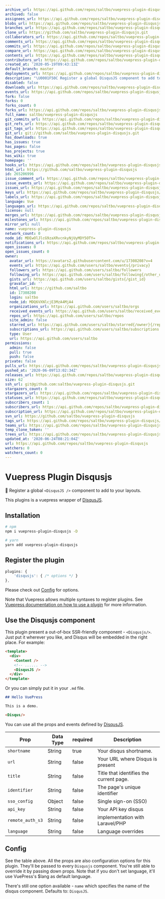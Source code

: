 ```yaml
---
archive_url: https://api.github.com/repos/saltbo/vuepress-plugin-disqusjs/{archive_format}{/ref}
archived: false
assignees_url: https://api.github.com/repos/saltbo/vuepress-plugin-disqusjs/assignees{/user}
blobs_url: https://api.github.com/repos/saltbo/vuepress-plugin-disqusjs/git/blobs{/sha}
branches_url: https://api.github.com/repos/saltbo/vuepress-plugin-disqusjs/branches{/branch}
clone_url: https://github.com/saltbo/vuepress-plugin-disqusjs.git
collaborators_url: https://api.github.com/repos/saltbo/vuepress-plugin-disqusjs/collaborators{/collaborator}
comments_url: https://api.github.com/repos/saltbo/vuepress-plugin-disqusjs/comments{/number}
commits_url: https://api.github.com/repos/saltbo/vuepress-plugin-disqusjs/commits{/sha}
compare_url: https://api.github.com/repos/saltbo/vuepress-plugin-disqusjs/compare/{base}...{head}
contents_url: https://api.github.com/repos/saltbo/vuepress-plugin-disqusjs/contents/{+path}
contributors_url: https://api.github.com/repos/saltbo/vuepress-plugin-disqusjs/contributors
created_at: '2020-05-19T09:43:13Z'
default_branch: master
deployments_url: https://api.github.com/repos/saltbo/vuepress-plugin-disqusjs/deployments
description: "\U0001F50C Register a global DisqusJS component to add to your layouts"
disabled: false
downloads_url: https://api.github.com/repos/saltbo/vuepress-plugin-disqusjs/downloads
events_url: https://api.github.com/repos/saltbo/vuepress-plugin-disqusjs/events
fork: false
forks: 0
forks_count: 0
forks_url: https://api.github.com/repos/saltbo/vuepress-plugin-disqusjs/forks
full_name: saltbo/vuepress-plugin-disqusjs
git_commits_url: https://api.github.com/repos/saltbo/vuepress-plugin-disqusjs/git/commits{/sha}
git_refs_url: https://api.github.com/repos/saltbo/vuepress-plugin-disqusjs/git/refs{/sha}
git_tags_url: https://api.github.com/repos/saltbo/vuepress-plugin-disqusjs/git/tags{/sha}
git_url: git://github.com/saltbo/vuepress-plugin-disqusjs.git
has_downloads: true
has_issues: true
has_pages: false
has_projects: true
has_wiki: true
homepage: ''
hooks_url: https://api.github.com/repos/saltbo/vuepress-plugin-disqusjs/hooks
html_url: https://github.com/saltbo/vuepress-plugin-disqusjs
id: 265206996
issue_comment_url: https://api.github.com/repos/saltbo/vuepress-plugin-disqusjs/issues/comments{/number}
issue_events_url: https://api.github.com/repos/saltbo/vuepress-plugin-disqusjs/issues/events{/number}
issues_url: https://api.github.com/repos/saltbo/vuepress-plugin-disqusjs/issues{/number}
keys_url: https://api.github.com/repos/saltbo/vuepress-plugin-disqusjs/keys{/key_id}
labels_url: https://api.github.com/repos/saltbo/vuepress-plugin-disqusjs/labels{/name}
language: Vue
languages_url: https://api.github.com/repos/saltbo/vuepress-plugin-disqusjs/languages
license: null
merges_url: https://api.github.com/repos/saltbo/vuepress-plugin-disqusjs/merges
milestones_url: https://api.github.com/repos/saltbo/vuepress-plugin-disqusjs/milestones{/number}
mirror_url: null
name: vuepress-plugin-disqusjs
network_count: 0
node_id: MDEwOlJlcG9zaXRvcnkyNjUyMDY5OTY=
notifications_url: https://api.github.com/repos/saltbo/vuepress-plugin-disqusjs/notifications{?since,all,participating}
open_issues: 0
open_issues_count: 0
owner:
  avatar_url: https://avatars2.githubusercontent.com/u/17308208?v=4
  events_url: https://api.github.com/users/saltbo/events{/privacy}
  followers_url: https://api.github.com/users/saltbo/followers
  following_url: https://api.github.com/users/saltbo/following{/other_user}
  gists_url: https://api.github.com/users/saltbo/gists{/gist_id}
  gravatar_id: ''
  html_url: https://github.com/saltbo
  id: 17308208
  login: saltbo
  node_id: MDQ6VXNlcjE3MzA4MjA4
  organizations_url: https://api.github.com/users/saltbo/orgs
  received_events_url: https://api.github.com/users/saltbo/received_events
  repos_url: https://api.github.com/users/saltbo/repos
  site_admin: false
  starred_url: https://api.github.com/users/saltbo/starred{/owner}{/repo}
  subscriptions_url: https://api.github.com/users/saltbo/subscriptions
  type: User
  url: https://api.github.com/users/saltbo
permissions:
  admin: false
  pull: true
  push: false
private: false
pulls_url: https://api.github.com/repos/saltbo/vuepress-plugin-disqusjs/pulls{/number}
pushed_at: '2020-06-09T13:02:34Z'
releases_url: https://api.github.com/repos/saltbo/vuepress-plugin-disqusjs/releases{/id}
size: 62
ssh_url: git@github.com:saltbo/vuepress-plugin-disqusjs.git
stargazers_count: 0
stargazers_url: https://api.github.com/repos/saltbo/vuepress-plugin-disqusjs/stargazers
statuses_url: https://api.github.com/repos/saltbo/vuepress-plugin-disqusjs/statuses/{sha}
subscribers_count: 1
subscribers_url: https://api.github.com/repos/saltbo/vuepress-plugin-disqusjs/subscribers
subscription_url: https://api.github.com/repos/saltbo/vuepress-plugin-disqusjs/subscription
svn_url: https://github.com/saltbo/vuepress-plugin-disqusjs
tags_url: https://api.github.com/repos/saltbo/vuepress-plugin-disqusjs/tags
teams_url: https://api.github.com/repos/saltbo/vuepress-plugin-disqusjs/teams
temp_clone_token: ''
trees_url: https://api.github.com/repos/saltbo/vuepress-plugin-disqusjs/git/trees{/sha}
updated_at: '2020-06-24T08:21:04Z'
url: https://api.github.com/repos/saltbo/vuepress-plugin-disqusjs
watchers: 0
watchers_count: 0
---
```


# Vuepress Plugin Disqusjs
🔌 Register a global `<DisqusJS />` component to add to your layouts.

This plugins is a vuepress wrapper of [DisqusJS](https://github.com/SukkaW/DisqusJS).

## Installation

```bash
# npm
npm i vuepress-plugin-disqusjs -D

# yarn
yarn add vuepress-plugin-disqusjs
```

## Register the plugin

```js
plugins: {
    'disqusjs': { /* options */ }
},

```

Please check out [Config](#config) for options.

Note that Vuepress allows multiple syntaxes to register plugins. See [Vuepress documentation on how to use a plugin](https://vuepress.vuejs.org/plugin/using-a-plugin.html) for more information.

## Use the Disqusjs component

This plugin present a out-of-box SSR-friendly component  - `<Disqusjs/>`. Just put it wherever you like, and Disqus will be embedded in the right place. For example:

```html
<template>
  <div>
    <Content />
    <!-- ...... -->
    <DisqusJS />
  </div>
</template>
```
Or you can simply put it in your `.md` file.
```markdown
## Hello VuePress

This is a demo.

<Disqus/>
```

You can use all the props and events defined by [DisqusJS](https://github.com/SukkaW/DisqusJS).

Prop            | Data Type  | required  | Description
--------------- | ---------- | --------- | -----------
`shortname`     | String     | true      | Your disqus shortname.
`url`           | String     | false     | Your URL where Disqus is present
`title`         | String     | false     | Title that identifies the current page.
`identifier`    | String     | false     | The page's unique identifier
`sso_config`    | Object     | false     | Single sign-on (SSO)
`api_key`       | String     | false     | Your API key disqus
`remote_auth_s3`| String     | false     | implementation with Laravel/PHP
`language`      | String     | false     | Language overrides

## Config 

See the table above. All the props are also configuration options for this plugin. They'll be passed to every `Disqusjs` component. You're still able to override it by passing down props. Note that if you don't set language, it'll use VuePress's $lang as default language.

There's still one option available - `name` which specifies the name of the disqus component. Defaults to: `DisqusJS`.
